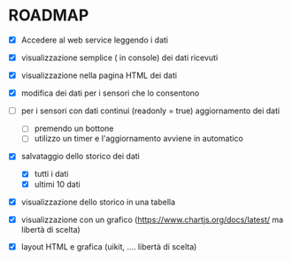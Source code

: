 # ROADMAP

  - [x] Accedere al web service leggendo i dati
  - [x] visualizzazione semplice ( in console) dei dati ricevuti
  - [x] visualizzazione nella pagina HTML dei dati
  - [x] modifica dei dati per i sensori che lo consentono
  - [ ] per i sensori con dati continui (readonly = true) aggiornamento dei dati
    - [ ] premendo un bottone
    - [ ] utilizzo un timer e l'aggiornamento avviene in automatico
  - [x] salvataggio dello storico dei dati 
    -[x] tutti i dati
    -[x] ultimi 10 dati
  - [x] visualizzazione dello storico in una tabella  
  - [x] visualizzazione con un grafico (https://www.chartjs.org/docs/latest/ ma libertà  di scelta)
  - [x] layout HTML e grafica (uikit, .... libertà di scelta)
   
